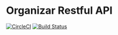 # Organizar Restful API

[![CircleCI](https://circleci.com/gh/andrewcpacifico/organizar-api.svg?style=svg)](https://circleci.com/gh/andrewcpacifico/organizar-api)
[![Build Status](https://travis-ci.org/andrewcpacifico/organizar-api.svg?branch=master)](https://travis-ci.org/andrewcpacifico/organizar-api)